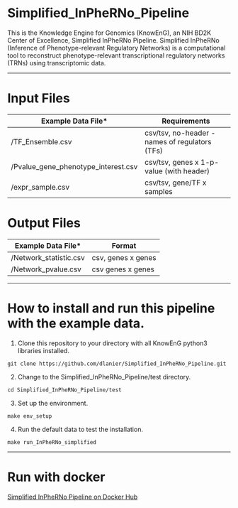 # Simplified_InPheRNo_Pipeline
This is the Knowledge Engine for Genomics (KnowEnG), an NIH BD2K Center of Excellence, Simplified InPheRNo Pipeline.
Simplified InPheRNo (Inference of Phenotype-relevant Regulatory Networks) is a computational tool to reconstruct phenotype-relevant transcriptional regulatory networks (TRNs) using transcriptomic data.
**** 

# Input Files
| **Example Data File*** | **Requirements** |
| --------------------------------------- | ---------------------------------------- |
| /TF_Ensemble.csv | csv/tsv, no-header - names of regulators (TFs) |
| /Pvalue_gene_phenotype_interest.csv | csv/tsv, genes x 1-p-value (with header) |
| /expr_sample.csv | csv/tsv, gene/TF x samples |

# Output Files
| **Example Data File*** | **Format** |
| --------------------------------------- | ---------------------------------------- |
| /Network_statistic.csv | csv, genes x genes |
| /Network_pvalue.csv | csv genes x genes |

****
# How to install and run this pipeline with the example data.
1) Clone this repository to your directory with all KnowEnG python3 libraries installed.

```git clone https://github.com/dlanier/Simplified_InPheRNo_Pipeline.git```

2) Change to the Simplified_InPheRNo_Pipeline/test directory.

```cd Simplified_InPheRNo_Pipeline/test```

3) Set up the environment.

```make env_setup```

4) Run the default data to test the installation.

```make run_InPheRNo_simplified```

****

# Run with docker

[Simplified InPheRNo Pipeline on Docker Hub](https://hub.docker.com/r/knowengdev/simplified_inpherno_pipeline/)
